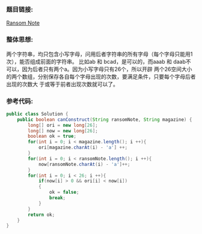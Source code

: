 ### 题目链接:
[Ransom Note][1]


  [1]: https://leetcode.com/problems/ransom-note/
### 整体思想:
两个字符串，均只包含小写字母，问用后者字符串的所有字母（每个字母只能用1次），能否组成前面的字符串。
比如ab  和 bcad，是可以的，而aaab 和  daab不可以，因为后者只有两个a。因为小写字母只有26个，所以开辟
两个26空间大小的两个数组，分别保存各自每个字母出现的次数，要满足条件，只要每个字母后者出现的次数大
于或等于前者出现次数就可以了。
### 参考代码:
```java
public class Solution {
    public boolean canConstruct(String ransomNote, String magazine) {
        long[] ori = new long[26];
        long[] now = new long[26];
        boolean ok = true;
        for(int i = 0; i < magazine.length(); i ++){
            ori[magazine.charAt(i) - 'a'] ++;
        }
        for(int i = 0; i < ransomNote.length(); i ++){
        	now[ransomNote.charAt(i) - 'a']++;
        }
        for(int i = 0; i < 26; i ++){
        	if(now[i] > 0 && ori[i] < now[i])
        	{
        		ok = false;
        		break;
        	}
        }
        return ok;
    }
}
```
